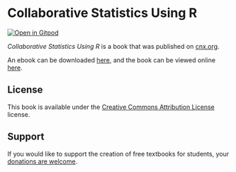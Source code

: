 # Collaborative Statistics Using R

[![Open in Gitpod](https://gitpod.io/button/open-in-gitpod.svg)](https://gitpod.io/from-referrer/)

_Collaborative Statistics Using R_ is a book that was published on [cnx.org](https://cnx.org/).

An ebook can be downloaded [here](https://github.com/cnx-user-books/cnxbook-collaborative-statistics-using-r/releases/latest), and the book can be viewed online [here](https://github.com/cnx-user-books/cnxbook-collaborative-statistics-using-r/releases/latest).

## License
This book is available under the [Creative Commons Attribution License](./LICENSE) license.

## Support
If you would like to support the creation of free textbooks for students, your [donations are welcome](https://riceconnect.rice.edu/donation/support-openstax-banner).
